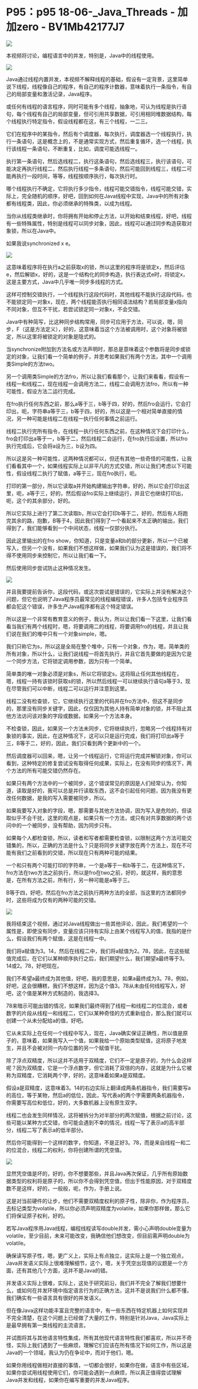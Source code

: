 # P95：p95 18-06-_Java_Threads - 加加zero - BV1Mb42177J7

![](img/4e81241db8a3440b8052841f4dbb2c15_0.png)

本视频将讨论，编程语言中的并发，特别是，Java中的线程使用。

![](img/4e81241db8a3440b8052841f4dbb2c15_2.png)

Java通过线程内置并发，本视频不解释线程的基础，假设有一定背景，这里简单说下线程，线程像自己的程序，有自己的程序计数器，意味着执行一条指令，有自己的局部变量和激活记录，Java程序。

或任何有线程的语言程序，同时可能有多个线程，抽象地，可认为线程是执行语句，每个线程有自己的局部变量，但可引用共享数据，可引用相同堆数据结构，每个线程执行特定指令，假设线程都在这，有三个线程，一二三。

它们在程序中的某指令，然后有个调度器，每次执行，调度器选一个线程执行，执行一条语句，这是概念上的，不是通常实现方式，然后重复循环，选一个线程，执行该线程一条语句，不断重复，比如，调度可能选线程一。

执行第一条语句，然后选线程二，执行这条语句，然后选线程三，执行该语句，可能决定再执行线程二，然后执行线程一多条语句，然后可能回到线程三，线程二可能再执行一段时间，等等，线程按顺序执行，每次执行时。

哪个线程执行不确定，它将执行多少指令，线程可能交错指令，线程可能交错，实际上，完全随机的顺序，好吧，回到如何在Java线程中实现，Java中的所有对象都有线程类，因此，你必须继承的特殊类，以成为线程。

当你从线程类继承时，你将拥有开始和停止方法，以开始和结束线程，好吧，线程有一些特殊属性，特别是线程可以同步对象，因此，线程可以通过同步构造获取对象锁，所以在Java中。

如果我说synchronized x e。

![](img/4e81241db8a3440b8052841f4dbb2c15_4.png)

这意味着程序将在执行a之前获取x的锁，所以这里的程序将是锁定x，然后评估e，然后解锁x，好的，这是一个结构化的同步构造，执行表达式e时，将锁定x，这是主要方式，Java中几乎唯一同步多线程的方式。

这样可控制交错执行，一个线程执行这段代码时，其他线程不能执行这段代码，也不能锁定同一对象x，现在，两个线程能否执行相同语法结构？若局部变量x指向不同对象，但互不干扰，若尝试锁定同一对象x，不会交错。

Java中有种简写，比这种同步结构常用，同步可应用于方法，可以说，嗯，同步，F（这是方法定义），好的，这意味着当这个方法被调用时，这个对象将被锁定，所以这里将被锁定的对象是隐式的。

当synchronize附加到方法名或方法声明时，那总是意味着这个参数将是同步或锁定的对象，让我们看一个简单的例子，并思考如果我们有两个方法，其中一个调用类Simple的方法two。

另一个调用类Simple的方法fro，所以让我们看看那个，让我们来看看，假设有一线程一和线程二，现在线程一会调用方法二，线程二会调用方法fro，所以有一种可能性，假设方法二运行完成。

在fro执行任何东西之前，那么a等于三，b等于四，好的，然后fro会运行，它会打印出，呃，字符串a等于三，b等于四，好的，所以这是一个相对简单直接的情况，另一种可能是线程二在线程一执行任何事情之前运行。

线程二执行完所有指令，在线程一执行任何东西之前，在这种情况下会打印什么，fro会打印出a等于一，b等于二，然后线程二会运行，在fro执行后设置，所以fro执行完成后，它会将a设为三，b设为四。

所以这是另一种可能性，这两种情况都可以，但还有其他一些奇怪的可能性，让我们看看其中一个，如果线程实际上以非平凡的方式交错，所以让我们考虑以下可能性，假设线程二执行了赋值，a等于三，现在fro执行，呃。

打印的第一部分，所以它读取a并开始构建输出字符串，好的，所以它会打印出这里，呃，a等于三，好的，然后假设fro实际上继续运行，并且它也继续打印出，呃，这个的其余部分，好的。

所以它实际上进行了第二次读取b，所以它会打印b等于二，好的，然后有人将跑完其余的路，抱歉，B等于4，因此我们得到了一个看起来不太正确的输出，我们得到了，我们能够看到一个中间状态，线程一仅部分执行。

因此这里输出的在fro show，你知道，只是变量a和b的部分更新，所以一个已被写入，但另一个没有，如果我们不想这样做，如果我们认为这是错误的，我们将不得不使用同步来控制它，所以让我们看一下。

然后使用同步尝试防止这种情况发生。

![](img/4e81241db8a3440b8052841f4dbb2c15_6.png)

并且我要提前告诉你，这段代码，或这次尝试是错误的，它实际上并没有解决这个问题，但它也说明了Java程序员最常见的线程编程错误，许多人包括专业程序员都会犯这个错误，许多生产Java程序都有这个特定错误。

所以这是一个非常有教育意义的例子，我认为，所以让我们看一下这里，让我们看看当我们有两个线程时，嗯，将要调用二的线程，将要调用fro的线程，并且让我们说在我们的堆中只有一个对象simple，嗯。

我们只称它为s，所以这是全局在整个堆中，只有一个对象，作为，嗯，简单类的所有对象，所以什么，让我们说线程一将首先执行，并且它首先要做的是因为它是一个同步方法，它将锁定调用参数，因为只有一个简单。

简单类的唯一对象必须是对象s，所以它将锁定s，这将阻止任何其他线程在，嗯，线程一持有该锁时获取s的锁，所以然后线程一可以继续执行语句a等于3，现在尽管我们可以中断，线程二可以运行并注意到这里。

线程二没有检查锁，它，它继续执行这里的代码并在fro方法中，但这不是同步的，那里没有同步关键字，因此，仅仅因为其他人持有简单对象的锁，并不阻止其他方法访问该对象的字段或数据，如果另一个方法本身。

不检查锁，因此，如果另一个方法未同步，它将继续执行，忽略另一个线程持有对象锁的事实，因此，在这种情况下，这可以只是运行完成，我们将打印出a等于三，B等于二，好的，因此，我们只看到两个更新中的一个。

然后调度器可以回来，嗯，让另一个线程运行，它将运行完成并解锁对象，你可以看到，这种特定的修复尝试没有取得任何成果，实际上，在没有同步的情况下，两个方法的所有可能交错仍然存在。

如果只有两个方法中的一个被同步，这个错误常见的原因是人们经常认为，你知道，读取是好的，我可以总是并行读取东西，这不会引起任何问题，因为我没有更改任何数据，是我的写入需要被同步，所以。

如果我要写入对象的字段，嗯，那需要与其他方法协调，因为写入是危险的，但读取似乎不会干扰，这里的观点是，如果只有一个方法，或只有对共享数据的两个访问中的一个被同步，没有帮助，因为同步只有。

如果每个人都检查锁，所以，读者和写者都需要检查锁，以限制这两个方法可能交错集的，所以，正确的方法是什么？只是将同步关键字放在两个方法上，现在不可能有我们之前看到的交错，所以现在只有两种可能的结果。

一个和只有两个可能打印的字符串，一个是a等于一和b等于二，在这种情况下，fro方法在two方法之前执行，所以是fro在two之前，好的，就这样，我的意思是，在所有方法之前，所有行，另一种可能是a等于三。

B等于四，好吧，然后在fro方法之前执行两种方法的全部，当这里的方法都同步时，这些将成为仅有的两种可能的交错。



![](img/4e81241db8a3440b8052841f4dbb2c15_8.png)

我将结束这个视频，通过对Java线程做出一些其他评论，因此，我们希望的一个属性是，即使没有同步，变量应该只持有实际上由某个线程写入的值，我指的是什么，假设我们有两个赋值，这是在线程一中。

我们将a赋值为3。14，然后在线程二中，我们将a赋值为2。78，因此，在这些赋值完成后，在它们以某种顺序执行之后，我们期望什么，我们期望a最终等于3。14或2。78，好吧现在。

我们不希望a最终成为其他值，好吧，我的意思是，如果a最终成为3。78，例如，好吧，这会很糟糕，我们不想这样，因为这个值3。78从未由任何线程写入，好吧，这个值是某种方式制造的，我选择3。

78来暗示可能出错的情况，如果我们最终得到了线程一和线程二的位混合，或者数字的片段从线程一和线程二，它们以某种奇怪的方式重新组合，那么我们就可以创建一个从未分配给a的值，好吧。

它从未实际上在任何一个线程中写入，现在，Java确实保证正确性，所以值是原子的，意味着，如果我写入一个值，如果我给一个原始类型赋值，这将原子地发生，并且不会被对同一内存位置的另一个赋值干扰。

除了浮点双精度，所以这并不适用于双精度，它们不一定是原子的，为什么会这样呢？因为双精度，它是一个浮点数字，但它消耗了双倍的内存，这就是为什么它被称为双精度，它消耗两个字，好的，这意味着如果a是双精度。

假设a是双精度，这意味着3。14的右边实际上翻译成两条机器指令，我们需要写a的高位，等于某物，然后a的低位，因此，写代表a的两个字需要两条机器指令，你需要写高位和低位，好的，大多数机器上没有原生双字。

线程二也会发生同样情况，这将被拆分为对半部分的两次赋值，根据之前讨论，这些可能以某种方式交错，你可能会遇到不幸的情况，线程一写了表示a的高半部分，线程二写了表示a的低半部分。

然后你可能得到一个这样的数字，你知道，不是正好3。78，而是来自线程一和二的位混合，线程二的权利，你将创建所谓的凭空值。



![](img/4e81241db8a3440b8052841f4dbb2c15_10.png)

显然凭空值是坏的，好的，你不想要那些，并且Java再次保证，几乎所有原始数据类型的权利将是原子的，所以你不会得到凭空值，但出于性能原因，对于双精度数不是这样，好的，一般般，呃，作为，手册上说。

这是对当前硬件的让步，他们不需要双精度权利的原子性，除非你，作为程序员，去标记类型为volatile，所以你必须声明双精度为volatile，如果你那样做，那么它们将保证原子权利，好的。

若写Java程序用Java线程，编程线程读写double并发，需小心声明double变量为volatile，至少目前，未来可能改变，我确信他们想改变，但目前需声明double为volatile。

确保读写原子性，嗯，更广义上，实际上有点独立，这实际上是一个独立观点，Java并发语义实际上很难理解细节，这个，嗯，关于凭空出现值的议题是一个方面，还有其他几个方面，这并不是Java的错。

并发语义实际上很难，实际上，这处于研究前沿，我们并不完全了解我们想要什么，或如何在并发环境中指定语言行为的正确方法，这并不是说我们什么都不懂，我们确实有一些语言具有很好的并发语义。

但在像Java这样功能丰富且完整的语言中，有一些东西在特定机器上如何实现并不完全清楚，在这个问题上已经做了大量的工作，特别是针对Java，Java实际上是最早拥有第一类线程的主流语言。

并试图将其与其他语言特性集成，所有其他现代语言特性我们都喜欢，所以并不奇怪，实际上我们遇到了一些麻烦，理解它们应该在所有情况下如何工作，所以这是Java的一个领域，我认为仍在争论中，而对于他们，嗯。

如果你用线程做相对直接的事情，一切都会很好，如果你在做，语言中有些区域，如果你尝试用线程使用它们，你可能会遇到一点麻烦，所以真正值得尝试理解Java并发和线程，如果你在编写重要的并发Java程序。

